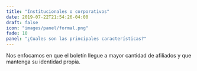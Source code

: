 ```yaml
---
title: "Institucionales o corporativos"
date: 2019-07-22T21:54:26-04:00
draft: false
icon: "images/panel/formal.png"
fade: 10
panel: "¿Cuales son las principales características?"
---
```

Nos enfocamos en que el boletín llegue a mayor cantidad de afiliados y que mantenga su identidad propia.